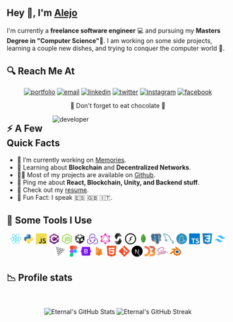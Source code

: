 <!--
**alejosilvalau/alejosilvalau** is a ✨ _special_ ✨ repository because its `README.md` (this file) appears on your GitHub profile.

Here are some ideas to get you started:

- 🔭 I’m currently working on ...
- 🌱 I’m currently learning ...
- 👯 I’m looking to collaborate on ...
- 🤔 I’m looking for help with ...
- 💬 Ask me about ...
- 📫 How to reach me: ...
- 😄 Pronouns: ...
- ⚡ Fun fact: ...
-->

<h2>Hey 👋, I'm <a href="https://alejosilvalau.netlify.app">Alejo</a></h2>

<p>I'm currently a <strong>freelance software engineer</strong> 💻 and pursuing my <strong>Masters Degree in "Computer Science"</strong>📜. I am working on some side projects, learning a couple new dishes, and trying to conquer the computer world 👾.</p>

<h2>🔍 Reach Me At</h2>

<p align="center">
<a target="_blank" href="https://alejosilvalau.netlify.app"><img src="https://img.shields.io/badge/-Portfolio-004aa8?style=for-the-badge&logo=Opsgenie" alt="portfolio"></a>
<a target="_blank" href="mailto:alejo.lautaro@hotmail.com"><img src="https://img.shields.io/badge/-Gmail-c0392b?style=for-the-badge&logo=Gmail&logoColor=white" alt="email"></a>
<a target="_blank" href="https://www.linkedin.com/in/alejosilvalau/"><img src="https://img.shields.io/badge/-LinkedIn-0e76a8?style=for-the-badge&logo=LinkedIn" alt="linkedin"></a>
<!-- <a target="_blank" href="https://tiwarivikas.medium.com/"><img src="https://img.shields.io/badge/-Medium-41464c?style=for-the-badge&logo=Medium"></a> -->
<a target="_blank" href="https://twitter.com/alejosilvalau"><img src="https://img.shields.io/badge/-Twitter-1ca0f1?style=for-the-badge&logo=Twitter&logoColor=white" alt="twitter"></a>
<a target="_blank" href="https://www.instagram.com/alejosilvalau"><img src="https://img.shields.io/badge/-Instagram-dc1b52?style=for-the-badge&logo=Instagram&logoColor=white" alt="instagram"></a>
<a target="_blank" href="https://www.facebook.com/profile.php?id=100078914406655"><img src="https://img.shields.io/badge/-Facebook-1977f2?style=for-the-badge&logo=Facebook&logoColor=white" alt="facebook"></a>
</p>

<p align="center">🍫 Don't forget to eat chocolate 🍫</p>

<img align="right" width="400px" src="https://c.tenor.com/-JIgHIMq1u8AAAAC/cool.gif" alt="developer"/>
<h2>⚡️ A Few Quick Facts</h2>
<ul>
<li>🔭 I’m currently working on <a href="https://github.com/alejosilvalau/memories">Memories</a>.</li>
<li>🧐 Learning about <strong>Blockchain</strong> and <strong>Decentralized Networks</strong>.</li>
<li>👨‍💻 Most of my projects are available on <a href="https://github.com/alejosilvalau">Github</a>.</li>
<li>💬 Ping me about <strong>React, Blockchain, Unity, and Backend stuff</strong>.</li>
<li>📙 Check out my <a href="https://drive.google.com/file/d/1mEldk4TDs97agI0RyUSo2f8h_AhhADDg/view?usp=share_link" alt="cv">resume</a>.</li>
<li>🎉 Fun Fact: I speak 🇪🇸  🇬🇧  🇮🇹.</li>
</ul>

<h2>🚀 Some Tools I Use</h2>
<p align="center">
<img src="https://raw.githubusercontent.com/devicons/devicon/master/icons/react/react-original.svg" alt="react" width="25" height="25" />
<img src="https://raw.githubusercontent.com/devicons/devicon/master/icons/python/python-original.svg" alt="python" width="25" height="25" />
<img src="https://raw.githubusercontent.com/devicons/devicon/master/icons/javascript/javascript-original.svg" alt="javascript" width="25" height="25" />
<img src="https://raw.githubusercontent.com/devicons/devicon/master/icons/csharp/csharp-original.svg" alt="csharp" width="25" height="25" />
<img src="https://raw.githubusercontent.com/devicons/devicon/master/icons/nodejs/nodejs-original.svg" alt="nodejs" width="25" height="25" />
<img src="https://raw.githubusercontent.com/devicons/devicon/master/icons/unity/unity-original.svg" alt="unity" width="25" height="25" />
<img src="https://raw.githubusercontent.com/devicons/devicon/master/icons/redux/redux-original.svg" alt="redux" width="25" height="25" />
<img src="https://raw.githubusercontent.com/devicons/devicon/master/icons/graphql/graphql-plain.svg" alt="graphql" width="25" height="25" />
<img src="https://raw.githubusercontent.com/devicons/devicon/master/icons/solidity/solidity-original.svg" alt="solidity" width="25" height="25" />
<img src="https://raw.githubusercontent.com/devicons/devicon/master/icons/socketio/socketio-original.svg" alt="socketio" width="25" height="25" />
<img src="https://raw.githubusercontent.com/devicons/devicon/master/icons/mongodb/mongodb-original.svg" alt="mongodb" width="25" height="25" />
<img src="https://raw.githubusercontent.com/devicons/devicon/master/icons/postgresql/postgresql-original.svg" alt="postgresql" width="25" height="25" />
<img src="https://raw.githubusercontent.com/devicons/devicon/master/icons/mysql/mysql-original.svg" alt="mysql" width="25" height="25" />
<img src="https://raw.githubusercontent.com/devicons/devicon/master/icons/yarn/yarn-original.svg" alt="yarn" width="25" height="25" />
<img src="https://raw.githubusercontent.com/devicons/devicon/master/icons/typescript/typescript-original.svg" alt="typescript" width="25" height="25" />
<img src="https://raw.githubusercontent.com/devicons/devicon/master/icons/css3/css3-original.svg" alt="css3" width="25" height="25" />
<img src="https://raw.githubusercontent.com/devicons/devicon/master/icons/tailwindcss/tailwindcss-plain.svg" alt="tailwindcss" width="25" height="25" />
<img src="https://raw.githubusercontent.com/devicons/devicon/master/icons/threejs/threejs-original.svg" alt="threejs" width="25" height="25" />
<img src="https://raw.githubusercontent.com/devicons/devicon/master/icons/figma/figma-original.svg" alt="figma" width="25" height="25" />
<img src="https://raw.githubusercontent.com/devicons/devicon/master/icons/bootstrap/bootstrap-original.svg" alt="bootstrap" width="25" height="25" />
<img src="https://raw.githubusercontent.com/devicons/devicon/master/icons/firebase/firebase-plain.svg" alt="firebase" width="25" height="25" />
<img src="https://raw.githubusercontent.com/devicons/devicon/master/icons/html5/html5-original.svg" alt="html5" width="25" height="25" />
<img src="https://raw.githubusercontent.com/devicons/devicon/master/icons/git/git-original.svg" alt="git" width="25" height="25" />
<img src="https://raw.githubusercontent.com/devicons/devicon/master/icons/nextjs/nextjs-original.svg" alt="nextjs" width="25" height="25" />
<img src="https://raw.githubusercontent.com/devicons/devicon/master/icons/d3js/d3js-original.svg" alt="d3js" width="25" height="25" />
<img src="https://raw.githubusercontent.com/devicons/devicon/master/icons/sass/sass-original.svg" alt="sass" width="25" height="25" />
<img src="https://raw.githubusercontent.com/devicons/devicon/master/icons/blender/blender-original.svg" alt="blender" width="25" height="25" />
</p>

<h2>📉 Profile stats</h2>
<br>
<p align="center">
<img width="370px" alt="Eternal's GitHub Stats" src="https://github-readme-stats.vercel.app/api?username=alejosilvalau&custom_title=Overall+Activity&show_icons=true&hide_border=true&count_private=true&bg_color=ffffff00&title_color=2e7eff&text_color=878787&icon_color=2e7eff" />
<img width="370px" alt="Eternal's GitHub Streak" src="https://github-readme-streak-stats.herokuapp.com/?user=alejosilvalau&background=ffffff00&hide_border=true&stroke=878787&ring=296dda&fire=296dda&currStreakNum=878787&sideNums=878787&currStreakLabel=878787&sideLabels=878787&dates=878787" />
</p>
